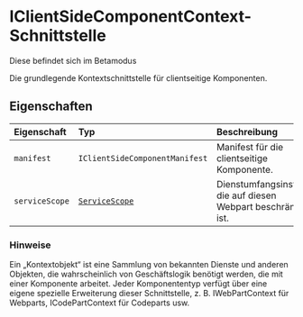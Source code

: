 # <a name="iclientsidecomponentcontext-interface"></a>IClientSideComponentContext-Schnittstelle





Diese befindet sich im Betamodus

Die grundlegende Kontextschnittstelle für clientseitige Komponenten.




## <a name="properties"></a>Eigenschaften

| Eigenschaft     | Typ   | Beschreibung|
|:-------------|:-------|:-----------|
|`manifest`      | `IClientSideComponentManifest` | Manifest für die clientseitige Komponente. |
|`serviceScope`      | [`ServiceScope`](../sp-core-library/servicescope.md) | Dienstumfangsinstanz, die auf diesen Webpart beschränkt ist. |






### <a name="remarks"></a>Hinweise

Ein „Kontextobjekt“ ist eine Sammlung von bekannten Dienste und anderen Objekten, die wahrscheinlich von Geschäftslogik benötigt werden, die mit einer Komponente arbeitet. Jeder Komponententyp verfügt über eine eigene spezielle Erweiterung dieser Schnittstelle, z. B. IWebPartContext für Webparts, ICodePartContext für Codeparts usw.

